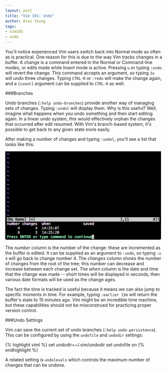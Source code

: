 ```yaml
---
layout: post
title: "Vim 101: Undo"
author: Alex Young
tags:   
- vim101
- undo
---
```


You'll notice experienced Vim users switch back into Normal mode as often as is practical.  One reason for this is due to the way Vim tracks changes in a buffer.  A change is a command entered in the Normal or Command-line modes, or edits made while Insert mode is active.  Pressing `u` or typing `:undo` will revert the change.  This command accepts an argument, so typing `3u` will undo three changes.  Typing `CTRL-R` or `:redo` will make the change again, and a `[count]` argument can be supplied to `CTRL-R` as well.

###Branches

Undo branches (`:help undo-branches`) provide another way of managing sets of changes.   Typing `:undol` will display them.  Why is this useful?  Well, imagine what happens when you undo something and then start editing again.  In a linear undo system, this would effectively orphan the changes that occurred after edit resumed.  With Vim's branch-based system, it's possible to get back to any given state more easily.

After making a number of changes and typing `:undol`, you'll see a list that looks like this:

![:undol](/images/posts/vim101-undo.png)

The _number_ column is the number of the change: these are incremented as the buffer is edited.  It can be supplied as an argument to `:undo`, so typing `:u 4` will go back to change number 4.  The _changes_ column shows the number of changes from the root of the tree; this number can decrease and increase between each change set.  The _when_ column is the date and time that the change was made -- short times will be displayed in seconds, then various date formats will be used as the change ages.

The fact the time is tracked is useful because it means we can also jump to specific moments in time.  For example, typing `:earlier 15m` will return the buffer's state to 15 minutes ago.  Vim might be an incredible time machine, but these capabilities should not be misconstrued for practicing proper version control.

###Undo Settings

Vim can save the current set of undo branches (`:help undo-persistence`).  This can be configured by using the `undofile` and `undodir` settings:

{% highlight viml %}
set undodir=~/.vim/undodir
set undofile on
{% endhighlight %}

A related setting is `undolevels` which controls the maximum number of changes that can be undone.
